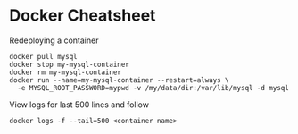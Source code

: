 # Docker Cheatsheet

Redeploying a container
```
docker pull mysql
docker stop my-mysql-container
docker rm my-mysql-container
docker run --name=my-mysql-container --restart=always \
  -e MYSQL_ROOT_PASSWORD=mypwd -v /my/data/dir:/var/lib/mysql -d mysql
  ```
 
View logs for last 500 lines and follow

```docker logs -f --tail=500 <container name>```
